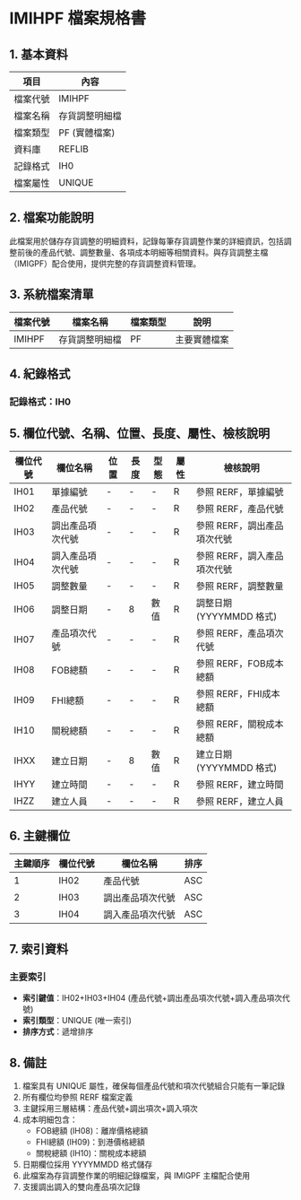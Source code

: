 # IMIHPF 檔案規格書

## 1. 基本資料

| 項目 | 內容 |
|------|------|
| 檔案代號 | IMIHPF |
| 檔案名稱 | 存貨調整明細檔 |
| 檔案類型 | PF (實體檔案) |
| 資料庫 | REFLIB |
| 記錄格式 | IH0 |
| 檔案屬性 | UNIQUE |

## 2. 檔案功能說明

此檔案用於儲存存貨調整的明細資料，記錄每筆存貨調整作業的詳細資訊，包括調整前後的產品代號、調整數量、各項成本明細等相關資料。與存貨調整主檔（IMIGPF）配合使用，提供完整的存貨調整資料管理。

## 3. 系統檔案清單

| 檔案代號 | 檔案名稱 | 檔案類型 | 說明 |
|----------|----------|----------|------|
| IMIHPF | 存貨調整明細檔 | PF | 主要實體檔案 |

## 4. 紀錄格式

### 記錄格式：IH0

## 5. 欄位代號、名稱、位置、長度、屬性、檢核說明

| 欄位代號 | 欄位名稱 | 位置 | 長度 | 型態 | 屬性 | 檢核說明 |
|----------|----------|------|------|------|------|----------|
| IH01 | 單據編號 | - | - | - | R | 參照 RERF，單據編號 |
| IH02 | 產品代號 | - | - | - | R | 參照 RERF，產品代號 |
| IH03 | 調出產品項次代號 | - | - | - | R | 參照 RERF，調出產品項次代號 |
| IH04 | 調入產品項次代號 | - | - | - | R | 參照 RERF，調入產品項次代號 |
| IH05 | 調整數量 | - | - | - | R | 參照 RERF，調整數量 |
| IH06 | 調整日期 | - | 8 | 數值 | R | 調整日期 (YYYYMMDD 格式) |
| IH07 | 產品項次代號 | - | - | - | R | 參照 RERF，產品項次代號 |
| IH08 | FOB總額 | - | - | - | R | 參照 RERF，FOB成本總額 |
| IH09 | FHI總額 | - | - | - | R | 參照 RERF，FHI成本總額 |
| IH10 | 關稅總額 | - | - | - | R | 參照 RERF，關稅成本總額 |
| IHXX | 建立日期 | - | 8 | 數值 | R | 建立日期 (YYYYMMDD 格式) |
| IHYY | 建立時間 | - | - | - | R | 參照 RERF，建立時間 |
| IHZZ | 建立人員 | - | - | - | R | 參照 RERF，建立人員 |

## 6. 主鍵欄位

| 主鍵順序 | 欄位代號 | 欄位名稱 | 排序 |
|----------|----------|----------|------|
| 1 | IH02 | 產品代號 | ASC |
| 2 | IH03 | 調出產品項次代號 | ASC |
| 3 | IH04 | 調入產品項次代號 | ASC |

## 7. 索引資料

### 主要索引
- **索引鍵值**：IH02+IH03+IH04 (產品代號+調出產品項次代號+調入產品項次代號)
- **索引類型**：UNIQUE (唯一索引)
- **排序方式**：遞增排序

## 8. 備註

1. 檔案具有 UNIQUE 屬性，確保每個產品代號和項次代號組合只能有一筆記錄
2. 所有欄位均參照 RERF 檔案定義
3. 主鍵採用三層結構：產品代號+調出項次+調入項次
4. 成本明細包含：
   - FOB總額 (IH08)：離岸價格總額
   - FHI總額 (IH09)：到港價格總額
   - 關稅總額 (IH10)：關稅成本總額
5. 日期欄位採用 YYYYMMDD 格式儲存
6. 此檔案為存貨調整作業的明細記錄檔案，與 IMIGPF 主檔配合使用
7. 支援調出調入的雙向產品項次記錄 